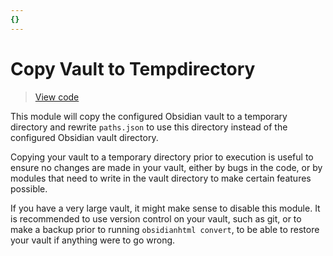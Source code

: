 ```yaml
---
{}
---
```

# Copy Vault to Tempdirectory   
   
> [View code](https://github.com/obsidian-html/obsidian-html/blob/master/obsidianhtml/modules/builtin/copy_vault_to_tempdirectory.py)   
   
This module will copy the configured Obsidian vault to a temporary directory and rewrite `paths.json` to use this directory instead of the configured Obsidian vault directory.   
   
Copying your vault to a temporary directory prior to execution is useful to ensure no changes are made in your vault, either by bugs in the code, or by modules that need to write in the vault directory to make certain features possible.   
   
If you have a very large vault, it might make sense to disable this module. It is recommended to use version control on your vault, such as git, or to make a backup prior to running `obsidianhtml convert`, to be able to restore your vault if anything were to go wrong.